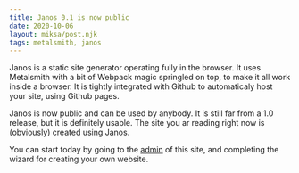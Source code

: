 ```yaml
---
title: Janos 0.1 is now public
date: 2020-10-06
layout: miksa/post.njk
tags: metalsmith, janos
---
```


Janos is a static site generator operating fully in the browser. It uses Metalsmith with a bit of Webpack magic springled on top, to make it all work inside a browser. It is tightly integrated with Github to automaticaly host your site, using Github pages.

<!-- more -->

Janos is now public and can be used by anybody. It is still far from a 1.0 release, but it is definitely usable. The site you ar reading right now is (obviously) created using Janos.

You can start today by going to the [admin](https://neumannjs.github.io/Janos-starter/admin/) of this site, and completing the wizard for creating your own website.
